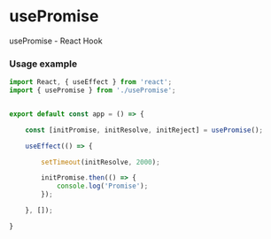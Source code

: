 # usePromise
usePromise - React Hook

### Usage example

```javascript
import React, { useEffect } from 'react';
import { usePromise } from './usePromise';


export default const app = () => {

	const [initPromise, initResolve, initReject] = usePromise();

	useEffect(() => {

		setTimeout(initResolve, 2000);

		initPromise.then(() => {
			console.log('Promise');
		});

	}, []);

}
```
